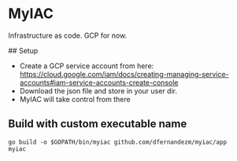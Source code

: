 # MyIAC

Infrastructure as code. GCP for now.

## Setup

* Create a GCP service account from here: https://cloud.google.com/iam/docs/creating-managing-service-accounts#iam-service-accounts-create-console
* Download the json file and store in your user dir.
* MyIAC will take control from there

## Build with custom executable name

```
go build -o $GOPATH/bin/myiac github.com/dfernandezm/myiac/app
myiac
```

